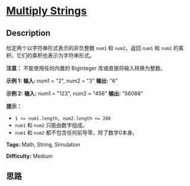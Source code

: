 # [Multiply Strings][title]

## Description

给定两个以字符串形式表示的非负整数 `num1` 和 `num2`，返回 `num1` 和 `num2` 的乘积，它们的乘积也表示为字符串形式。

**注意：** 不能使用任何内置的 BigInteger 库或直接将输入转换为整数。



**示例 1:**
            **输入:** num1 = "2", num2 = "3"    **输出:** "6"

**示例  2:**
            **输入:** num1 = "123", num2 = "456"    **输出:** "56088"



**提示：**

  * `1 <= num1.length, num2.length <= 200`
  * `num1` 和 `num2` 只能由数字组成。
  * `num1` 和 `num2` 都不包含任何前导零，除了数字0本身。


**Tags:** Math, String, Simulation

**Difficulty:** Medium

## 思路

[title]: https://leetcode-cn.com/problems/multiply-strings
